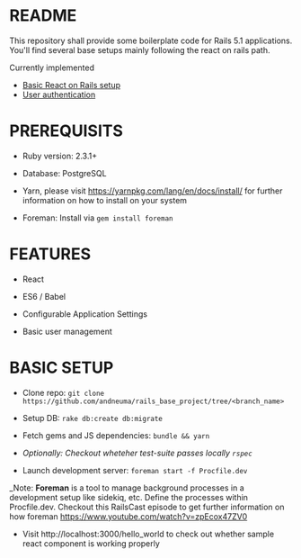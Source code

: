 # README

This repository shall provide some boilerplate code for Rails 5.1 applications. You'll find several base setups mainly following the react on rails path.

Currently implemented

- [Basic React on Rails setup](https://github.com/andneuma/rails_base_project)
- [User authentication](https://github.com/andneuma/rails_base_project/tree/user_authentication)

# PREREQUISITS

* Ruby version: 2.3.1+

* Database: PostgreSQL

* Yarn, please visit https://yarnpkg.com/lang/en/docs/install/ for further information on how to install on your system

* Foreman: Install via `gem install foreman`

# FEATURES

* React

* ES6 / Babel

* Configurable Application Settings

* Basic user management

# BASIC SETUP

* Clone repo: `git clone https://github.com/andneuma/rails_base_project/tree/<branch_name>`

* Setup DB: `rake db:create db:migrate`

* Fetch gems and JS dependencies: `bundle && yarn`

* _Optionally: Checkout wheteher test-suite passes locally `rspec`_

* Launch development server: `foreman start -f Procfile.dev`

_Note: **Foreman** is a tool to manage background processes in a development setup like sidekiq, etc. Define the processes within Procfile.dev. Checkout this RailsCast episode to get further information on how foreman https://www.youtube.com/watch?v=zpEcox47ZV0

* Visit http://localhost:3000/hello_world to check out whether sample react component is working properly
